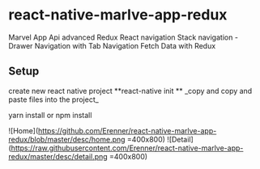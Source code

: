 # react-native-marlve-app-redux
Marvel App  Api advanced Redux
React navigation Stack navigation - Drawer Navigation with Tab Navigation
Fetch Data with Redux
<h2>Setup</h2>
create new react native project
**react-native init <project-name>**
  _copy and copy and paste files into the project_
  
yarn install or npm install



![Home](https://github.com/Erenner/react-native-marlve-app-redux/blob/master/desc/home.png =400x800)
![Detail](https://raw.githubusercontent.com/Erenner/react-native-marlve-app-redux/master/desc/detail.png =400x800)

